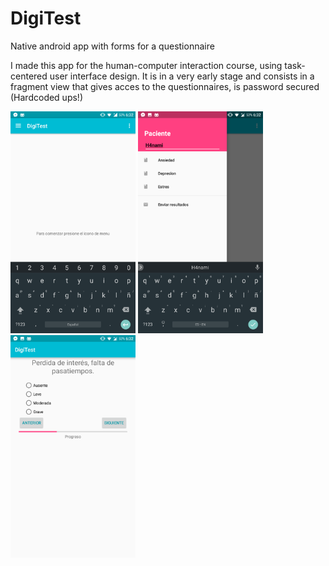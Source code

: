 # DigiTest
Native android app with forms for a questionnaire

I made this app for the human-computer interaction course, using task-centered user interface design.
It is in a very early stage and consists in a fragment view that gives acces to the questionnaires, is password secured (Hardcoded ups!)


<img src="/img1.png" width="200">
<img src="/img2.png" width="200">
<img src="/img3.png" width="200">
